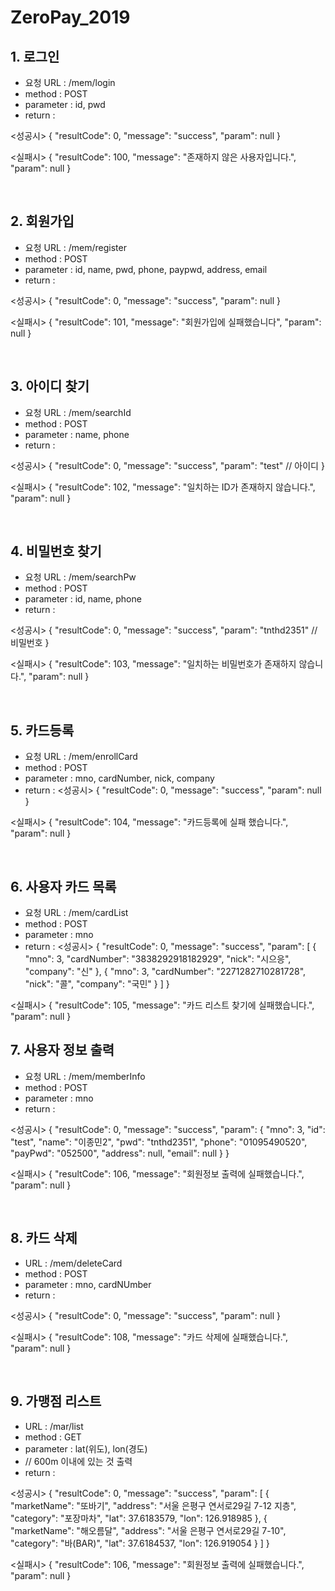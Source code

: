 # ZeroPay_2019

## 1. 로그인
- 요청 URL : /mem/login
- method : POST
- parameter : id, pwd
- return : 

<성공시> 
{
    "resultCode": 0,
    "message": "success",
    "param": null
}

<실패시>
{
    "resultCode": 100,
    "message": "존재하지 않은 사용자입니다.",
    "param": null
}

<br />

## 2. 회원가입
- 요청 URL : /mem/register
- method : POST
- parameter : id, name, pwd, phone, paypwd, address, email
- return :

<성공시>
{
    "resultCode": 0,
    "message": "success",
    "param": null
}

<실패시>
{
    "resultCode": 101,
    "message": "회원가입에 실패했습니다",
    "param": null
}

<br />

## 3. 아이디 찾기
- 요청 URL : /mem/searchId
- method : POST
- parameter : name, phone
- return :

<성공시>
{
    "resultCode": 0,
    "message": "success",
    "param": "test" // 아이디
}

<실패시>
{
    "resultCode": 102,
    "message": "일치하는 ID가 존재하지 않습니다.",
    "param": null
}

<br />

## 4. 비밀번호 찾기
- 요청 URL : /mem/searchPw
- method : POST
- parameter : id, name, phone
- return :

<성공시>
{
    "resultCode": 0,
    "message": "success",
    "param": "tnthd2351" // 비밀번호
}

<실패시>
{
    "resultCode": 103,
    "message": "일치하는 비밀번호가 존재하지 않습니다.",
    "param": null
}

<br />

## 5. 카드등록
- 요청 URL : /mem/enrollCard
- method : POST
- parameter : mno, cardNumber, nick, company
- return :
<성공시>
{
    "resultCode": 0,
    "message": "success",
    "param": null
}

<실패시>
{
    "resultCode": 104,
    "message": "카드등록에 실패 했습니다.",
    "param": null
}

<br />

## 6. 사용자 카드 목록
- 요청 URL : /mem/cardList
- method : POST
- parameter : mno
- return :
<성공시>
{
    "resultCode": 0,
    "message": "success",
    "param": [
        {
            "mno": 3,
            "cardNumber": "3838292918182929",
            "nick": "시으응",
            "company": "신"
        },
        {
            "mno": 3,
            "cardNumber": "2271282710281728",
            "nick": "콜",
            "company": "국민"
        }
    ]
}

<실패시>
{
    "resultCode": 105,
    "message": "카드 리스트 찾기에 실패했습니다.",
    "param": null
}
<br />

## 7. 사용자 정보 출력
- 요청 URL : /mem/memberInfo
- method : POST
- parameter : mno
- return :

<성공시>
{
    "resultCode": 0,
    "message": "success",
    "param": {
        "mno": 3,
        "id": "test",
        "name": "이종민2",
        "pwd": "tnthd2351",
        "phone": "01095490520",
        "payPwd": "052500",
        "address": null,
        "email": null
    }
}

<실패시>
{
    "resultCode": 106,
    "message": "회원정보 출력에 실패했습니다.",
    "param": null
}

<br />

## 8. 카드 삭제
- URL : /mem/deleteCard
- method : POST
- parameter : mno, cardNUmber
- return :

<성공시>
{
    "resultCode": 0,
    "message": "success",
    "param": null
}

<실패시>
{
    "resultCode": 108,
    "message": "카드 삭제에 실패했습니다.",
    "param": null
}

<br />

## 9. 가맹점 리스트
- URL : /mar/list
- method : GET
- parameter : lat(위도), lon(경도)
- // 600m 이내에 있는 것 출력
- return :

<성공시>
{
    "resultCode": 0,
    "message": "success",
    "param": [
        {
            "marketName": "또바기",
            "address": "서울 은평구 연서로29길 7-12 지층",
            "category": "포장마차",
            "lat": 37.6183579,
            "lon": 126.918985
        },
        {
            "marketName": "해오름달",
            "address": "서울 은평구 연서로29길 7-10",
            "category": "바(BAR)",
            "lat": 37.6184537,
            "lon": 126.919054
        }
    ]
}

<실패시>
{
    "resultCode": 106,
    "message": "회원정보 출력에 실패했습니다.",
    "param": null
}

<br />
